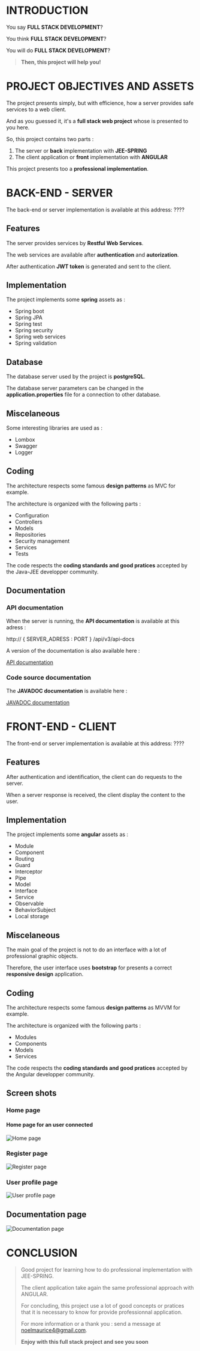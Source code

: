 # INTRODUCTION 


You say **FULL STACK DEVELOPMENT**?

You think **FULL STACK DEVELOPMENT**?

You will do **FULL STACK DEVELOPMENT**?

>**Then, this project will help you!**
 
 
# PROJECT OBJECTIVES AND ASSETS 


The project presents simply, but with efficience, how a server provides safe services to a web client.

And as you guessed it, it's a **full stack web project** whose is presented to you here.

So, this project contains two parts :

1. The server or **back** implementation with **JEE-SPRING**
2. The client application or **front** implementation with **ANGULAR**

This project presents too a **professional implementation**.


# BACK-END - SERVER 

The back-end or server implementation is available at this address: 
????

## Features

The server provides services by **Restful Web Services**. 

The web services are available after **authentication** and **autorization**. 

After authentication **JWT token** is generated and sent to the client.

## Implementation

The project implements some **spring** assets as :

- Spring boot
- Spring JPA
- Spring test
- Spring security
- Spring web services
- Spring validation

## Database

The database server used by the project is **postgreSQL**. 

The database server parameters can be changed in the **application.properties** file for a connection to other database.

## Miscelaneous

Some interesting libraries are used as :

- Lombox
- Swagger
- Logger

## Coding

The architecture respects some famous **design patterns** as MVC for example.

The architecture is organized with the following parts :

- Configuration
- Controllers
- Models
- Repositories
- Security management
- Services
- Tests

The code respects the **coding standards and good pratices** accepted by the Java-JEE developper community.

## Documentation 

### API documentation 

When the server is running, the **API documentation** is available at this adress : 

http:// { SERVER_ADRESS : PORT } /api/v3/api-docs

A version of the documentation is also available here :

[API documentation](./doc/api/api-doc.md) 

### Code source documentation 

The **JAVADOC documentation** is available here :

[JAVADOC documentation](./doc/javadoc/allclasses-index.html) 


# FRONT-END - CLIENT 

The front-end or server implementation is available at this address: 
????

## Features

After authentication and identification, the client can do requests to the server.

When a server response is received, the client display the content to the user.


## Implementation

The project implements some **angular** assets as :

- Module
- Component
- Routing
- Guard
- Interceptor
- Pipe
- Model
- Interface
- Service
- Observable
- BehaviorSubject
- Local storage

## Miscelaneous

The main goal of the project is not to do an interface with a lot of professional graphic objects.

Therefore, the user interface uses **bootstrap** for presents a correct **responsive design** application.


## Coding

The architecture respects some famous **design patterns** as MVVM for example.

The architecture is organized with the following parts :

- Modules
- Components
- Models
- Services

The code respects the **coding standards and good pratices** accepted by the Angular developper community.


## Screen shots

### Home page

#### Home page for an user connected

![Home page](./doc/img/client_home_page.png)

### Register page

![Register page](./doc/img/client_register_page.png)

### User profile page

![User profile page](./doc/img/client_profile_page.png)

## Documentation page

![Documentation page](./doc/img/client_api_doc_page.png)


# CONCLUSION 

>Good project for learning how to do professional implementation with JEE-SPRING.
>
>The client application take again the same professional approach with ANGULAR.
>
>For concluding, this project use a lot of good concepts or pratices that it is necessary to know for provide professionnal application.
>
>For more information or a thank you : send a message at <noelmaurice4@gmail.com>.
>
>**Enjoy with this full stack project and see you soon**
>
